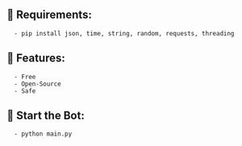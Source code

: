 
  
## 📖 Requirements:
```
  - pip install json, time, string, random, requests, threading
```

## 🧸 Features:
```
  - Free
  - Open-Source
  - Safe
```


## 🚀 Start the Bot:
```
  - python main.py
```



